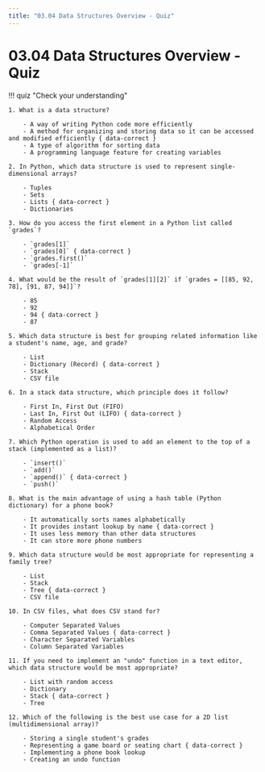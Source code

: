 ```yaml
---
title: "03.04 Data Structures Overview - Quiz"
---
```


# 03.04 Data Structures Overview - Quiz

!!! quiz "Check your understanding"

    1. What is a data structure?

        - A way of writing Python code more efficiently
        - A method for organizing and storing data so it can be accessed and modified efficiently { data-correct }
        - A type of algorithm for sorting data
        - A programming language feature for creating variables

    2. In Python, which data structure is used to represent single-dimensional arrays?

        - Tuples
        - Sets
        - Lists { data-correct }
        - Dictionaries

    3. How do you access the first element in a Python list called `grades`?

        - `grades[1]`
        - `grades[0]` { data-correct }
        - `grades.first()`
        - `grades[-1]`

    4. What would be the result of `grades[1][2]` if `grades = [[85, 92, 78], [91, 87, 94]]`?

        - 85
        - 92
        - 94 { data-correct }
        - 87

    5. Which data structure is best for grouping related information like a student's name, age, and grade?

        - List
        - Dictionary (Record) { data-correct }
        - Stack
        - CSV file

    6. In a stack data structure, which principle does it follow?

        - First In, First Out (FIFO)
        - Last In, First Out (LIFO) { data-correct }
        - Random Access
        - Alphabetical Order

    7. Which Python operation is used to add an element to the top of a stack (implemented as a list)?

        - `insert()`
        - `add()`
        - `append()` { data-correct }
        - `push()`

    8. What is the main advantage of using a hash table (Python dictionary) for a phone book?

        - It automatically sorts names alphabetically
        - It provides instant lookup by name { data-correct }
        - It uses less memory than other data structures
        - It can store more phone numbers

    9. Which data structure would be most appropriate for representing a family tree?

        - List
        - Stack
        - Tree { data-correct }
        - CSV file

    10. In CSV files, what does CSV stand for?

        - Computer Separated Values
        - Comma Separated Values { data-correct }
        - Character Separated Variables
        - Column Separated Variables

    11. If you need to implement an "undo" function in a text editor, which data structure would be most appropriate?

        - List with random access
        - Dictionary
        - Stack { data-correct }
        - Tree

    12. Which of the following is the best use case for a 2D list (multidimensional array)?

        - Storing a single student's grades
        - Representing a game board or seating chart { data-correct }
        - Implementing a phone book lookup
        - Creating an undo function
